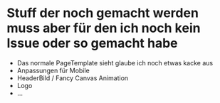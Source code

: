 # Stuff der noch gemacht werden muss aber für den ich noch kein Issue oder so gemacht habe

- Das normale PageTemplate sieht glaube ich noch etwas kacke aus
- Anpassungen für Mobile
- HeaderBild / Fancy Canvas Animation
- Logo
- ...
